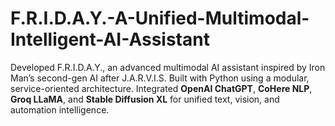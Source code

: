 # F.R.I.D.A.Y.-A-Unified-Multimodal-Intelligent-AI-Assistant
Developed F.R.I.D.A.Y., an advanced multimodal AI assistant inspired by Iron Man’s second-gen AI after J.A.R.V.I.S. Built with Python using a modular, service-oriented architecture. Integrated **OpenAI ChatGPT**, **CoHere NLP**, **Groq LLaMA**, and **Stable Diffusion XL** for unified text, vision, and automation intelligence.
